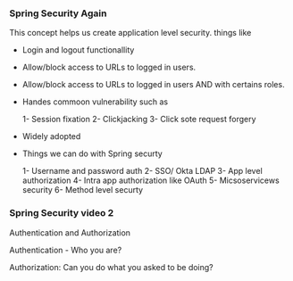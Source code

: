 ### Spring Security Again 

This concept helps us create application level security. things like

- Login and logout functionallity 

- Allow/block access to URLs to logged in users. 

- Allow/block access to URLs to logged in users AND with certains roles. 


- Handes commoon vulnerability such as 

    1- Session fixation
    2- Clickjacking
    3- Click sote request forgery 

- Widely adopted

- Things we can do with Spring securty

    1- Username and password auth
    2- SSO/ Okta LDAP 
    3- App level authorization
    4-  Intra app authorization like OAuth
    5- Micsoservicews security
    6- Method level securty

### Spring Security video 2 


Authentication and Authorization 

Authentication - Who you are? 

Authorization: Can you do what you asked to be doing? 


